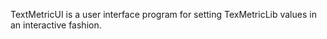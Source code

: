 ﻿TextMetricUI is a user interface program for setting TexMetricLib values in an interactive fashion.
